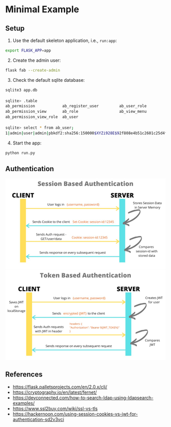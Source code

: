 # Minimal Example

## Setup

1. Use the default skeleton application, i.e., `run:app`:
```bash
export FLASK_APP=app
```

2. Create the admin user:
```bash
flask fab --create-admin
```

3. Check the default sqlite database:
```bash
sqlite3 app.db

sqlite> .table
ab_permission            ab_register_user         ab_user_role
ab_permission_view       ab_role                  ab_view_menu
ab_permission_view_role  ab_user

sqlite> select * from ab_user;
1|admin|user|admin|pbkdf2:sha256:150000$XYZi928E$92f808e4b51c2601c25d4f80c7a53fbaf19d7ea323a5ab779a5d3c430a7478c1|1|admin@fab.org|2021-12-30 13:32:53.946392|2|0|2021-12-30 13:21:00.829089|2021-12-30 13:21:00.829102||
```

4. Start the app:
```bash
python run.py
```

## Authentication

<p float="left">
  <img src="./session_based_auth.jpg" width=550 />
  <img src="./token_based_auth.jpg" width=550 />
</p>

## References
* https://flask.palletsprojects.com/en/2.0.x/cli/
* https://cryptography.io/en/latest/fernet/
* https://devconnected.com/how-to-search-ldap-using-ldapsearch-examples/
* https://www.ssl2buy.com/wiki/ssl-vs-tls
* https://hackernoon.com/using-session-cookies-vs-jwt-for-authentication-sd2v3vci
